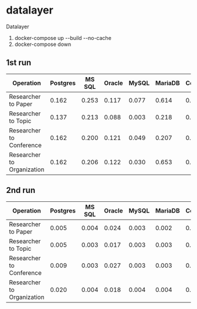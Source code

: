 # datalayer
Datalayer

1. docker-compose up --build --no-cache
2. docker-compose down

## 1st run
| Operation                    | Postgres | MS SQL | Oracle | MySQL  | MariaDB | Cockroach |
| ---                    | --- | --- | --- | ---  | ---  | ---  |
| Researcher to Paper          | 0.162    | 0.253  | 0.117  | 0.077  |  0.614 | 0.021 |
| Researcher to Topic          | 0.137    | 0.213  | 0.088  | 0.003  |  0.218 | 0.050 |
| Researcher to Conference     | 0.162    | 0.200  | 0.121  | 0.049  |  0.207 | 0.201 |
| Researcher to Organization   | 0.162    | 0.206  | 0.122  | 0.030  |  0.653 | 0.211 |

## 2nd run
| Operation                    | Postgres | MS SQL | Oracle | MySQL  | MariaDB | Cockroach |
| ---                    | --- | --- | --- | ---  | ---  | ---  |
| Researcher to Paper          | 0.005    | 0.004  | 0.024  | 0.003  |  0.002 | 0.022 |
| Researcher to Topic          | 0.005    | 0.003  | 0.017  | 0.003  |  0.003 | 0.043 |
| Researcher to Conference     | 0.009    | 0.003  | 0.027  | 0.003  |  0.003 | 0.189 |
| Researcher to Organization   | 0.020    | 0.004  | 0.018  | 0.004  |  0.004 | 0.203 |
